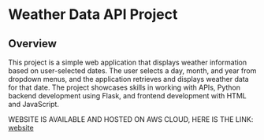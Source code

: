 # Weather Data API Project

## Overview

This project is a simple web application that displays weather information based on user-selected dates. The user selects a day, month, and year from dropdown menus, and the application retrieves and displays weather data for that date. The project showcases skills in working with APIs, Python backend development using Flask, and frontend development with HTML and JavaScript.

WEBSITE IS AVAILABLE AND HOSTED ON AWS CLOUD, HERE IS THE LINK: [website](https://jvyw4aw5o5.execute-api.us-east-2.amazonaws.com/MyFirstAwsProject/)
